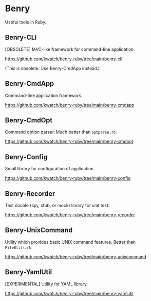 Benry
=====

Useful tools in Ruby.


Benry-CLI
---------

[OBSOLETE] MVC-like framework for command-line application.

https://github.com/kwatch/benry-ruby/tree/main/benry-cli

(This is obsolete. Use Benry-CmdApp instead.)


Benry-CmdApp
------------

Command-line application framework.

https://github.com/kwatch/benry-ruby/tree/main/benry-cmdapp


Benry-CmdOpt
------------

Command option parser. Much better than `optparse.rb`.

https://github.com/kwatch/benry-ruby/tree/main/benry-cmdopt


Benry-Config
------------

Small library for configuration of application.

https://github.com/kwatch/benry-ruby/tree/main/benry-config


Benry-Recorder
--------------

Test double (spy, stub, or mock) library for unit test.

https://github.com/kwatch/benry-ruby/tree/main/benry-recorder


Benry-UnixCommand
-----------------

Utility which provides basic UNIX command features. Better than `FileUtils.rb`.

https://github.com/kwatch/benry-ruby/tree/main/benry-unixcommand


Benry-YamlUtil
--------------

[EXPERIMENTAL] Utility for YAML library.

https://github.com/kwatch/benry-ruby/tree/main/benry-yamlutil
